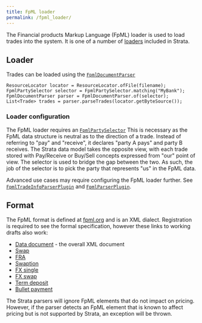 ```yaml
---
title: FpML loader
permalink: /fpml_loader/
---
```


The Financial products Markup Language (FpML) loader is used to load trades into the system.
It is one of a number of [loaders]({{site.baseurl}}/loaders) included in Strata.


## Loader

Trades can be loaded using the [`FpmlDocumentParser`]({{site.baseurl}}/apidocs/com/opengamma/strata/loader/fpml/FpmlDocumentParser.html)

```
ResourceLocator locator = ResourceLocator.ofFile(filename);
FpmlPartySelector selector = FpmlPartySelector.matching("MyBank");
FpmlDocumentParser parser = FpmlDocumentParser.of(selector);
List<Trade> trades = parser.parseTrades(locator.getByteSource());
```


### Loader configuration

The FpML loader requires an [`FpmlPartySelector`]({{site.baseurl}}/apidocs/com/opengamma/strata/loader/fpml/FpmlPartySelector.html)
This is necessary as the FpML data structure is neutral as to the direction of a trade.
Instead of referring to "pay" and "receive", it declares "party A pays" and party B receives.
The Strata data model takes the opposite view, with each trade stored with Pay/Receive or Buy/Sell concepts
expressed from "our" point of view. The selector is used to bridge the gap between the two.
As such, the job of the selector is to pick the party that represents "us" in the FpML data.

Advanced use cases may require configuring the FpML loader further.
See [`FpmlTradeInfoParserPlugin`]({{site.baseurl}}/apidocs/com/opengamma/strata/loader/fpml/FpmlTradeInfoParserPlugin.html)
and [`FpmlParserPlugin`]({{site.baseurl}}/apidocs/com/opengamma/strata/loader/fpml/FpmlParserPlugin.html).


## Format

The FpML format is defined at [fpml.org](http://www.fpml.org) and is an XML dialect.
Registration is required to see the formal specification, however these links to working drafts also work:

* [Data document](http://www.fpml.org/spec/fpml-5-8-3-wd-3/html/confirmation/schemaDocumentation/schemas/fpml-main-5-8_xsd/elements/dataDocument.html) - the overall XML document
* [Swap](http://www.fpml.org/spec/fpml-5-8-3-wd-3/html/confirmation/schemaDocumentation/schemas/fpml-ird-5-8_xsd/elements/swap.html)
* [FRA](http://www.fpml.org/spec/fpml-5-8-3-wd-3/html/confirmation/schemaDocumentation/schemas/fpml-ird-5-8_xsd/elements/fra.html)
* [Swaption](http://www.fpml.org/spec/fpml-5-8-3-wd-3/html/confirmation/schemaDocumentation/schemas/fpml-ird-5-8_xsd/elements/swaption.html)
* [FX single](http://www.fpml.org/spec/fpml-5-8-3-wd-3/html/confirmation/schemaDocumentation/schemas/fpml-fx-5-8_xsd/elements/fxSingleLeg.html)
* [FX swap](http://www.fpml.org/spec/fpml-5-8-3-wd-3/html/confirmation/schemaDocumentation/schemas/fpml-fx-5-8_xsd/elements/fxSwap.html)
* [Term deposit](http://www.fpml.org/spec/fpml-5-8-3-wd-3/html/confirmation/schemaDocumentation/schemas/fpml-fx-5-8_xsd/elements/termDeposit.html)
* [Bullet payment](http://www.fpml.org/spec/fpml-5-8-3-wd-3/html/confirmation/schemaDocumentation/schemas/fpml-ird-5-8_xsd/elements/bulletPayment.html)

The Strata parsers will ignore FpML elements that do not impact on pricing.
However, if the parser detects an FpML element that is known to affect pricing
but is not supported by Strata, an exception will be thrown.
